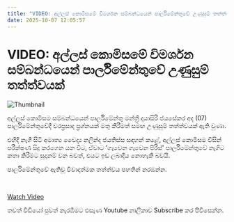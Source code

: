 ```yaml
---
title: "VIDEO: අල්ලස් කොමිසමේ විමර්ශන සම්බන්ධයෙන් පාර්ලිමේන්තුවේ උණුසුම් තත්ත්වයක්"
date: 2025-10-07 12:05:57
---
```


# VIDEO: අල්ලස් කොමිසමේ විමර්ශන සම්බන්ධයෙන් පාර්ලිමේන්තුවේ උණුසුම් තත්ත්වයක්

![Thumbnail](https://helakuru.sgp1.cdn.digitaloceanspaces.com/esana/images/lib/Nalinda-jaya-parliment.jpg)

අල්ලස් කොමිසම සම්බන්ධයෙන් පාර්ලිමේන්තු මන්ත්‍රී දයාසිරි ජයසේකර අද (07) පාර්ලිමේන්තුවේදී වරප්‍රසාද ප්‍රශ්නයක් මතු කිරීමත් සමඟ උණුසුම් තත්ත්වයක් ඇති වුණා.

එහිදී නැගී සිටි අමාත්‍ය වෛද්‍ය නලින්ද ජයතිස්ස සඳහන් කළේ, අල්ලස් කොමිසම විසින් පරීක්ෂණ සිදු කරගෙන යන විට, ඒවා‍ට ‍‍'ගෑවෙන ගෑවෙන පිරිස්' පාර්ලිමේන්තුවේ නැගිට කතා කිරීමට සූදානම් වන බවත්, එයට ඉඩ ලබාදිය නොහැකි බවයි.

පාර්ලිමේන්තුවේ ඇතිවූ විවාදාත්මක තත්ත්වය පහතින් නරඹන්න.

 

[Watch Video](https://youtube.com/embed/SgxYRbhyA0M)

තවත් වීඩියෝ පුවත් නැරඹීමට එසැණ Youtube නාලිකාව Subscribe කර පිවිසෙන්න.

